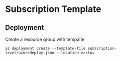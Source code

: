 # Subscription Template

## Deployment

Create a resource group with tempalte

```
az deployment create --template-file subscription-level/azuredeploy.json --location eastus
```